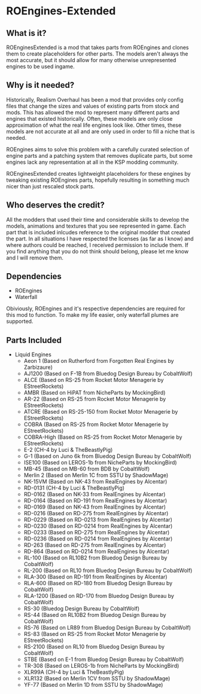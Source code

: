 # ROEngines-Extended

## What is it?

ROEnginesExtended is a mod that takes parts from ROEngines and clones them to create placeholders for other parts. The models aren't always the most accurate, but it should allow for many otherwise unrepresented engines to be used ingame.

## Why is it needed?

Historically, Realism Overhaul has been a mod that provides only config files that change the sizes and values of existing parts from stock and mods. This has allowed the mod to represent many different parts and engines that existed historically. Often, these models are only close approximation of what the real life engines look like. Other times, these models are not accurate at all and are only used in order to fill a niche that is needed.

ROEngines aims to solve this problem with a carefully curated selection of engine parts and a patching system that removes duplicate parts, but some engines lack any representation at all in the KSP modding community.

ROEnginesExtended creates lightweight placeholders for these engines by tweaking existing ROEngines parts, hopefully resulting in something much nicer than just rescaled stock parts.

## Who deserves the credit?

All the modders that used their time and considerable skills to develop the models, animations and textures that you see represented in game. Each part that is included inlcudes reference to the original modder that created the part. In all situations I have respected the licenses (as far as I know) and where authors could be reached, I received permission to include them. If you find anything that you do not think should belong, please let me know and I will remove them.

## Dependencies

* ROEngines
* Waterfall

Obiviously, ROEngines and it's respective dependencies are required for this mod to function.
To make my life easier, only waterfall plumes are supported.

## Parts Included

* Liquid Engines
  * Aeon 1 (Based on Rutherford from Forgotten Real Engines by Zarbizaure)
  * AJ1200 (Based on F-1B from Bluedog Design Bureau by CobaltWolf)
  * ALCE (Based on RS-25 from Rocket Motor Menagerie by EStreetRockets)
  * AMBR (Based on HiPAT from NicheParts by MockingBird)
  * AR-22 (Based on RS-25 from Rocket Motor Menagerie by EStreetRockets)
  * ATCRE (Based on RS-25-150 from Rocket Motor Menagerie by EStreetRockets)
  * COBRA (Based on RS-25 from Rocket Motor Menagerie by EStreetRockets)
  * COBRA-High (Based on RS-25 from Rocket Motor Menagerie by EStreetRockets)
  * E-2 (CH-4 by Luci & TheBeastlyPig)
  * G-1 (Based on Juno 6k from Bluedog Design Bureau by CobaltWolf)
  * ISE100 (Based on LEROS-1b from NicheParts by MockingBird)
  * MB-45 (Based on MB-60 from BDB by CobaltWolf)
  * Merlin 2 (Based on Merlin 1C from SSTU by ShadowMage)
  * NK-15VM (Based on NK-43 from RealEngines by Alcentar)
  * RD-0131 (CH-4 by Luci & TheBeastlyPig)
  * RD-0162 (Based on NK-33 from RealEngines by Alcentar)
  * RD-0164 (Based on RD-191 from RealEngines by Alcentar)
  * RD-0169 (Based on NK-43 from RealEngines by Alcentar)
  * RD-0216 (Based on RD-275 from RealEngines by Alcentar)
  * RD-0229 (Based on RD-0213 from RealEngines by Alcentar)
  * RD-0230 (Based on RD-0214 from RealEngines by Alcentar)
  * RD-0233 (Based on RD-275 from RealEngines by Alcentar)
  * RD-0236 (Based on RD-0214 from RealEngines by Alcentar)
  * RD-263 (Based on RD-275 from RealEngines by Alcentar)
  * RD-864 (Based on RD-0214 from RealEngines by Alcentar)
  * RL-100 (Based on RL10B2 from Bluedog Design Bureau by CobaltWolf)
  * RL-200 (Based on RL10 from Bluedog Design Bureau by CobaltWolf)
  * RLA-300 (Based on RD-191 from RealEngines by Alcentar)
  * RLA-600 (Based on RD-180 from Bluedog Design Bureau by CobaltWolf)
  * RLA-1200 (Based on RD-170 from Bluedog Design Bureau by CobaltWolf)
  * RS-30 (Bluedog Design Bureau by CobaltWolf)
  * RS-44 (Based on RL10B2 from Bluedog Design Bureau by CobaltWolf)
  * RS-76 (Based on LR89 from Bluedog Design Bureau by CobaltWolf)
  * RS-83 (Based on RS-25 from Rocket Motor Menagerie by EStreetRockets)
  * RS-2100 (Based on RL10 from Bluedog Design Bureau by CobaltWolf)
  * STBE (Based on E-1 from Bluedog Design Bureau by CobaltWolf)
  * TR-308 (Based on LEROS-1b from NicheParts by MockingBird)
  * XLR99A (CH-4 by Luci & TheBeastlyPig)
  * XLR132 (Based on Merlin 1CV from SSTU by ShadowMage)
  * YF-77 (Based on Merlin 1D from SSTU by ShadowMage)